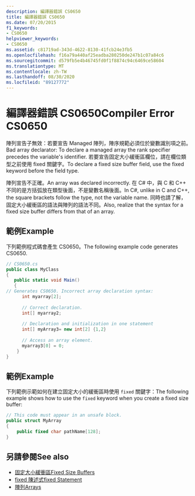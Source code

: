 ```yaml
---
description: 編譯器錯誤 CS0650
title: 編譯器錯誤 CS0650
ms.date: 07/20/2015
f1_keywords:
- CS0650
helpviewer_keywords:
- CS0650
ms.assetid: c81719ad-343d-4622-8130-41fcb24e3fb5
ms.openlocfilehash: f16a79a440af25eadba280250de247b1c07a84c6
ms.sourcegitcommit: d579fb5e4b46745fd0f1f8874c94c6469ce58604
ms.translationtype: MT
ms.contentlocale: zh-TW
ms.lasthandoff: 08/30/2020
ms.locfileid: "89127772"
---
```

# <a name="compiler-error-cs0650"></a><span data-ttu-id="696a9-103">編譯器錯誤 CS0650</span><span class="sxs-lookup"><span data-stu-id="696a9-103">Compiler Error CS0650</span></span>
<span data-ttu-id="696a9-104">陣列宣告子無效：若要宣告 Managed 陣列，陣序規範必須位於變數識別項之前。</span><span class="sxs-lookup"><span data-stu-id="696a9-104">Bad array declarator: To declare a managed array the rank specifier precedes the variable's identifier.</span></span> <span data-ttu-id="696a9-105">若要宣告固定大小緩衝區欄位，請在欄位類型之前使用 fixed 關鍵字。</span><span class="sxs-lookup"><span data-stu-id="696a9-105">To declare a fixed size buffer field, use the fixed keyword before the field type.</span></span>  
  
 <span data-ttu-id="696a9-106">陣列宣告不正確。</span><span class="sxs-lookup"><span data-stu-id="696a9-106">An array was declared incorrectly.</span></span> <span data-ttu-id="696a9-107">在 C# 中，與 C 和 C++ 不同的是方括弧放在類型後面，不是變數名稱後面。</span><span class="sxs-lookup"><span data-stu-id="696a9-107">In C#, unlike in C and C++, the square brackets follow the type, not the variable name.</span></span> <span data-ttu-id="696a9-108">同時也請了解，固定大小緩衝區的語法與陣列的語法不同。</span><span class="sxs-lookup"><span data-stu-id="696a9-108">Also, realize that the syntax for a fixed size buffer differs from that of an array.</span></span>  
  
## <a name="example"></a><span data-ttu-id="696a9-109">範例</span><span class="sxs-lookup"><span data-stu-id="696a9-109">Example</span></span>  
 <span data-ttu-id="696a9-110">下列範例程式碼會產生 CS0650。</span><span class="sxs-lookup"><span data-stu-id="696a9-110">The following example code generates CS0650.</span></span>  
  
```csharp  
// CS0650.cs  
public class MyClass  
{  
   public static void Main()  
   {  
// Generates CS0650. Incorrect array declaration syntax:  
      int myarray[2];
  
      // Correct declaration.  
      int[] myarray2;  
  
      // Declaration and initialization in one statement  
      int[] myArray3= new int[2] {1,2}  
  
      // Access an array element.  
      myarray3[0] = 0;  
    }  
}  
```  
  
## <a name="example"></a><span data-ttu-id="696a9-111">範例</span><span class="sxs-lookup"><span data-stu-id="696a9-111">Example</span></span>  
 <span data-ttu-id="696a9-112">下列範例示範如何在建立固定大小的緩衝區時使用 `fixed` 關鍵字：</span><span class="sxs-lookup"><span data-stu-id="696a9-112">The following example shows how to use the `fixed` keyword when you create a fixed size buffer:</span></span>  
  
```csharp  
// This code must appear in an unsafe block.
public struct MyArray
{  
    public fixed char pathName[128];  
}  
```  
  
## <a name="see-also"></a><span data-ttu-id="696a9-113">另請參閱</span><span class="sxs-lookup"><span data-stu-id="696a9-113">See also</span></span>

- [<span data-ttu-id="696a9-114">固定大小緩衝區</span><span class="sxs-lookup"><span data-stu-id="696a9-114">Fixed Size Buffers</span></span>](../../programming-guide/unsafe-code-pointers/fixed-size-buffers.md)
- [<span data-ttu-id="696a9-115">fixed 陳述式</span><span class="sxs-lookup"><span data-stu-id="696a9-115">fixed Statement</span></span>](../keywords/fixed-statement.md)
- [<span data-ttu-id="696a9-116">陣列</span><span class="sxs-lookup"><span data-stu-id="696a9-116">Arrays</span></span>](../../programming-guide/arrays/index.md)
